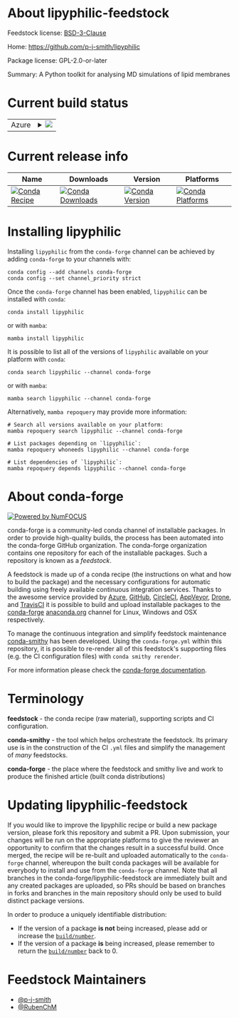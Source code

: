 About lipyphilic-feedstock
==========================

Feedstock license: [BSD-3-Clause](https://github.com/conda-forge/lipyphilic-feedstock/blob/main/LICENSE.txt)

Home: https://github.com/p-j-smith/lipyphilic

Package license: GPL-2.0-or-later

Summary: A Python toolkit for analysing MD simulations of lipid membranes

Current build status
====================


<table>
    
  <tr>
    <td>Azure</td>
    <td>
      <details>
        <summary>
          <a href="https://dev.azure.com/conda-forge/feedstock-builds/_build/latest?definitionId=12092&branchName=main">
            <img src="https://dev.azure.com/conda-forge/feedstock-builds/_apis/build/status/lipyphilic-feedstock?branchName=main">
          </a>
        </summary>
        <table>
          <thead><tr><th>Variant</th><th>Status</th></tr></thead>
          <tbody><tr>
              <td>linux_64_python3.11.____cpython</td>
              <td>
                <a href="https://dev.azure.com/conda-forge/feedstock-builds/_build/latest?definitionId=12092&branchName=main">
                  <img src="https://dev.azure.com/conda-forge/feedstock-builds/_apis/build/status/lipyphilic-feedstock?branchName=main&jobName=linux&configuration=linux%20linux_64_python3.11.____cpython" alt="variant">
                </a>
              </td>
            </tr><tr>
              <td>linux_64_python3.12.____cpython</td>
              <td>
                <a href="https://dev.azure.com/conda-forge/feedstock-builds/_build/latest?definitionId=12092&branchName=main">
                  <img src="https://dev.azure.com/conda-forge/feedstock-builds/_apis/build/status/lipyphilic-feedstock?branchName=main&jobName=linux&configuration=linux%20linux_64_python3.12.____cpython" alt="variant">
                </a>
              </td>
            </tr><tr>
              <td>osx_64_python3.11.____cpython</td>
              <td>
                <a href="https://dev.azure.com/conda-forge/feedstock-builds/_build/latest?definitionId=12092&branchName=main">
                  <img src="https://dev.azure.com/conda-forge/feedstock-builds/_apis/build/status/lipyphilic-feedstock?branchName=main&jobName=osx&configuration=osx%20osx_64_python3.11.____cpython" alt="variant">
                </a>
              </td>
            </tr><tr>
              <td>osx_64_python3.12.____cpython</td>
              <td>
                <a href="https://dev.azure.com/conda-forge/feedstock-builds/_build/latest?definitionId=12092&branchName=main">
                  <img src="https://dev.azure.com/conda-forge/feedstock-builds/_apis/build/status/lipyphilic-feedstock?branchName=main&jobName=osx&configuration=osx%20osx_64_python3.12.____cpython" alt="variant">
                </a>
              </td>
            </tr><tr>
              <td>win_64_python3.11.____cpython</td>
              <td>
                <a href="https://dev.azure.com/conda-forge/feedstock-builds/_build/latest?definitionId=12092&branchName=main">
                  <img src="https://dev.azure.com/conda-forge/feedstock-builds/_apis/build/status/lipyphilic-feedstock?branchName=main&jobName=win&configuration=win%20win_64_python3.11.____cpython" alt="variant">
                </a>
              </td>
            </tr><tr>
              <td>win_64_python3.12.____cpython</td>
              <td>
                <a href="https://dev.azure.com/conda-forge/feedstock-builds/_build/latest?definitionId=12092&branchName=main">
                  <img src="https://dev.azure.com/conda-forge/feedstock-builds/_apis/build/status/lipyphilic-feedstock?branchName=main&jobName=win&configuration=win%20win_64_python3.12.____cpython" alt="variant">
                </a>
              </td>
            </tr>
          </tbody>
        </table>
      </details>
    </td>
  </tr>
</table>

Current release info
====================

| Name | Downloads | Version | Platforms |
| --- | --- | --- | --- |
| [![Conda Recipe](https://img.shields.io/badge/recipe-lipyphilic-green.svg)](https://anaconda.org/conda-forge/lipyphilic) | [![Conda Downloads](https://img.shields.io/conda/dn/conda-forge/lipyphilic.svg)](https://anaconda.org/conda-forge/lipyphilic) | [![Conda Version](https://img.shields.io/conda/vn/conda-forge/lipyphilic.svg)](https://anaconda.org/conda-forge/lipyphilic) | [![Conda Platforms](https://img.shields.io/conda/pn/conda-forge/lipyphilic.svg)](https://anaconda.org/conda-forge/lipyphilic) |

Installing lipyphilic
=====================

Installing `lipyphilic` from the `conda-forge` channel can be achieved by adding `conda-forge` to your channels with:

```
conda config --add channels conda-forge
conda config --set channel_priority strict
```

Once the `conda-forge` channel has been enabled, `lipyphilic` can be installed with `conda`:

```
conda install lipyphilic
```

or with `mamba`:

```
mamba install lipyphilic
```

It is possible to list all of the versions of `lipyphilic` available on your platform with `conda`:

```
conda search lipyphilic --channel conda-forge
```

or with `mamba`:

```
mamba search lipyphilic --channel conda-forge
```

Alternatively, `mamba repoquery` may provide more information:

```
# Search all versions available on your platform:
mamba repoquery search lipyphilic --channel conda-forge

# List packages depending on `lipyphilic`:
mamba repoquery whoneeds lipyphilic --channel conda-forge

# List dependencies of `lipyphilic`:
mamba repoquery depends lipyphilic --channel conda-forge
```


About conda-forge
=================

[![Powered by
NumFOCUS](https://img.shields.io/badge/powered%20by-NumFOCUS-orange.svg?style=flat&colorA=E1523D&colorB=007D8A)](https://numfocus.org)

conda-forge is a community-led conda channel of installable packages.
In order to provide high-quality builds, the process has been automated into the
conda-forge GitHub organization. The conda-forge organization contains one repository
for each of the installable packages. Such a repository is known as a *feedstock*.

A feedstock is made up of a conda recipe (the instructions on what and how to build
the package) and the necessary configurations for automatic building using freely
available continuous integration services. Thanks to the awesome service provided by
[Azure](https://azure.microsoft.com/en-us/services/devops/), [GitHub](https://github.com/),
[CircleCI](https://circleci.com/), [AppVeyor](https://www.appveyor.com/),
[Drone](https://cloud.drone.io/welcome), and [TravisCI](https://travis-ci.com/)
it is possible to build and upload installable packages to the
[conda-forge](https://anaconda.org/conda-forge) [anaconda.org](https://anaconda.org/)
channel for Linux, Windows and OSX respectively.

To manage the continuous integration and simplify feedstock maintenance
[conda-smithy](https://github.com/conda-forge/conda-smithy) has been developed.
Using the ``conda-forge.yml`` within this repository, it is possible to re-render all of
this feedstock's supporting files (e.g. the CI configuration files) with ``conda smithy rerender``.

For more information please check the [conda-forge documentation](https://conda-forge.org/docs/).

Terminology
===========

**feedstock** - the conda recipe (raw material), supporting scripts and CI configuration.

**conda-smithy** - the tool which helps orchestrate the feedstock.
                   Its primary use is in the construction of the CI ``.yml`` files
                   and simplify the management of *many* feedstocks.

**conda-forge** - the place where the feedstock and smithy live and work to
                  produce the finished article (built conda distributions)


Updating lipyphilic-feedstock
=============================

If you would like to improve the lipyphilic recipe or build a new
package version, please fork this repository and submit a PR. Upon submission,
your changes will be run on the appropriate platforms to give the reviewer an
opportunity to confirm that the changes result in a successful build. Once
merged, the recipe will be re-built and uploaded automatically to the
`conda-forge` channel, whereupon the built conda packages will be available for
everybody to install and use from the `conda-forge` channel.
Note that all branches in the conda-forge/lipyphilic-feedstock are
immediately built and any created packages are uploaded, so PRs should be based
on branches in forks and branches in the main repository should only be used to
build distinct package versions.

In order to produce a uniquely identifiable distribution:
 * If the version of a package **is not** being increased, please add or increase
   the [``build/number``](https://docs.conda.io/projects/conda-build/en/latest/resources/define-metadata.html#build-number-and-string).
 * If the version of a package **is** being increased, please remember to return
   the [``build/number``](https://docs.conda.io/projects/conda-build/en/latest/resources/define-metadata.html#build-number-and-string)
   back to 0.

Feedstock Maintainers
=====================

* [@p-j-smith](https://github.com/p-j-smith/)
* [@RubenChM](https://github.com/RubenChM)

